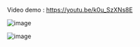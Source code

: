 Video demo : https://youtu.be/k0u_SzXNs8E

![image](https://user-images.githubusercontent.com/61593963/146661753-0ae35d94-30b2-40d7-9f8e-b75fc753e007.png)

![image](https://user-images.githubusercontent.com/61593963/146661771-98103bac-5228-4a8f-a627-c8963ffe5ef1.png)
